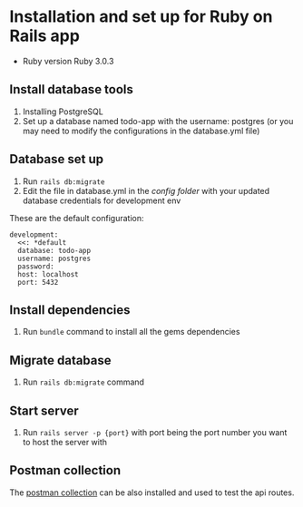 # Installation and set up for Ruby on Rails app

* Ruby version
Ruby 3.0.3

## Install database tools
1. Installing PostgreSQL
2. Set up a database named todo-app with the username: postgres (or you may need to modify the configurations in the database.yml file) 

## Database set up
1. Run ```rails db:migrate```
2. Edit the file in database.yml in the _config folder_ with your updated database credentials for development env

These are the default configuration:

```
development:
  <<: *default
  database: todo-app
  username: postgres
  password: 
  host: localhost
  port: 5432
```

## Install dependencies
1. Run ```bundle``` command to install all the gems dependencies

## Migrate database
1. Run ```rails db:migrate``` command


## Start server
1. Run ```rails server -p {port}``` with port being the port number you want to host the server with

## Postman collection
The [postman collection](https://drive.google.com/file/d/1-_iVWlbOb4GjWMtRCrYq9NmVcbAvpAwk/view?usp=sharing) can be also installed and used to test the api routes.